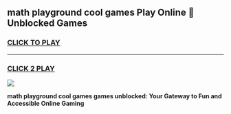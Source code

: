 
## math playground cool games Play Online 👋 Unblocked Games
<h3>
<a href="https://news.freeplayer.one?title=math_playground_cool_games&ref=17CMG">CLICK TO PLAY</a></h3>
<hr>

<h3>
<a href="https://news.freeplayer.one?title=math_playground_cool_games&ref=17CMG">CLICK 2 PLAY</a>
  
</h3>

<a href="https://news.freeplayer.one?title=math_playground_cool_games&ref=17CMG/"><img src="https://clearcache.store/games.png"></a>


**math playground cool games games unblocked: Your Gateway to Fun and Accessible Online Gaming**
